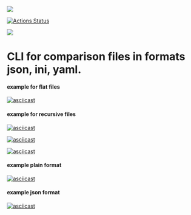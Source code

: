 <a href="https://codeclimate.com/github/karen9999/frontend-project-lvl2/maintainability"><img src="https://api.codeclimate.com/v1/badges/43319bd07a46371bab42/maintainability" /></a>

[![Actions Status](https://github.com/karen9999/frontend-project-lvl2/workflows/Node%20CI/badge.svg)](https://github.com/karen9999/frontend-project-lvl2/actions)


<a href="https://codeclimate.com/github/karen9999/frontend-project-lvl2/test_coverage"><img src="https://api.codeclimate.com/v1/badges/43319bd07a46371bab42/test_coverage" /></a>


<h1> CLI for comparison files in formats json, ini, yaml. </h1>

<h4> example for flat files </h4>

[![asciicast](https://asciinema.org/a/knxZ8WkkbEWLOMG7xa8oFyQiw.svg)](https://asciinema.org/a/knxZ8WkkbEWLOMG7xa8oFyQiw)

<h4> example for recursive files </h4>

[![asciicast](https://asciinema.org/a/4QF7YusCWiEZcejHmcRvP8IQG.svg)](https://asciinema.org/a/4QF7YusCWiEZcejHmcRvP8IQG)

[![asciicast](https://asciinema.org/a/pmwCbfzLRzlduwloydJO44NbL.svg)](https://asciinema.org/a/pmwCbfzLRzlduwloydJO44NbL)

[![asciicast](https://asciinema.org/a/qES2zHAcGNx97azsHboWXAWEv.svg)](https://asciinema.org/a/qES2zHAcGNx97azsHboWXAWEv)

<h4> example plain format </h4>

[![asciicast](https://asciinema.org/a/Q4oE7x5CZaCfAXSQLlO0G2h02.svg)](https://asciinema.org/a/Q4oE7x5CZaCfAXSQLlO0G2h02)

<h4> example json format </h4>

[![asciicast](https://asciinema.org/a/p59EFbAGkB6XzETJ2KBQMwIHJ.svg)](https://asciinema.org/a/p59EFbAGkB6XzETJ2KBQMwIHJ)
